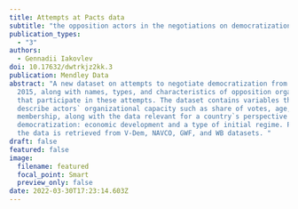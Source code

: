 ```yaml
---
title: Attempts at Pacts data
subtitle: "the opposition actors in the negotiations on democratization. "
publication_types:
  - "3"
authors:
  - Gennadii Iakovlev
doi: 10.17632/dwtrkjz2kk.3
publication: Mendley Data
abstract: "A new dataset on attempts to negotiate democratization from 1974 to
  2015, along with names, types, and characteristics of opposition organizations
  that participate in these attempts. The dataset contains variables that
  describe actors` organizational capacity such as share of votes, age,
  membership, along with the data relevant for a country`s perspective for
  democratization: economic development and a type of initial regime. Part of
  the data is retrieved from V-Dem, NAVCO, GWF, and WB datasets. "
draft: false
featured: false
image:
  filename: featured
  focal_point: Smart
  preview_only: false
date: 2022-03-30T17:23:14.603Z
---
```

